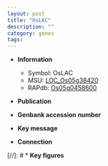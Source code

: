 ```yaml
---
layout: post
title: "OsLAC"
description: ""
category: genes
tags: 
---
```


* **Information**  
    + Symbol: OsLAC  
    + MSU: [LOC_Os05g38420](http://rice.uga.edu/cgi-bin/ORF_infopage.cgi?orf=LOC_Os05g38420)  
    + RAPdb: [Os05g0458600](http://rapdb.dna.affrc.go.jp/viewer/gbrowse_details/irgsp1?name=Os05g0458600)  

* **Publication**  

* **Genbank accession number**  

* **Key message**  

* **Connection**  

[//]: # * **Key figures**  


